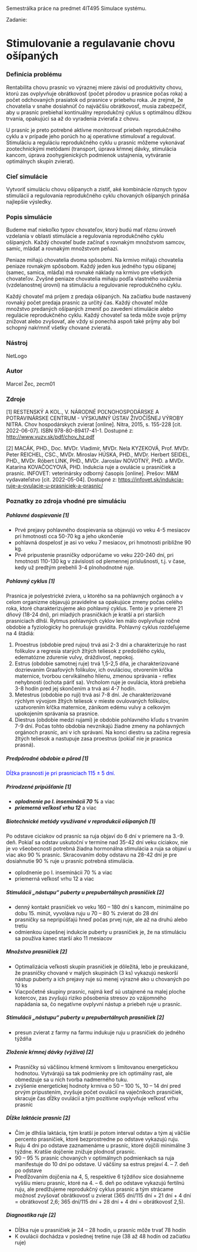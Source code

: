 # 
Semestrálka práce na predmet 4IT495 Simulace systému.

Zadanie:

# Stimulovanie a regulavanie chovu ošípaných
### Definícia problému

Rentabilita chovu prasníc vo výraznej miere závisí od produktivity chovu, ktorú zas ovplyvňuje obrátkovosť (počet pôrodov u prasnice počas roka) a počet odchovaných prasiatok od prasnice v priebehu roka. Je zrejmé, že chovatelia v snahe dosiahnúť čo najväčšiu obrátkovosť, musia zabezpečiť, aby u prasníc prebiehal kontinuálny reprodukčný cyklus s optimálnou dĺžkou trvania, opakujúci sa až do vyradenia zvieraťa z chovu.

U prasníc je preto potrebné aktívne monitorovať priebeh reprodukčného cyklu a v prípade jeho porúch ho aj operatívne stimulovať a regulovať. Stimuláciu a reguláciu reprodukčného cyklu u prasníc môžeme vykonávať zootechnickými metódami (transport, úprava kŕmnej dávky, stimulácia kancom, úprava zoohygienických podmienok ustajnenia, vytváranie optimálnych skupín zvierat).


### Cieľ simulácie

Vytvoriť simuláciu chovu ošípanych a zistiť, aké kombinácie rôznych typov stimulácií a regulovania reprodukčného cyklu chovaných ošípaných prináša najlepšie výsledky.

### Popis simulácie

Budeme mať niekoľko typov chovateľov, ktorý budú mať rôznu úroveň vzdelania v oblasti stimulácie a regulovania reprodukčného cyklu ošípaných. Každý chovateľ bude začínať s rovnakým množstvom samcov, samíc, mládať a rovnakým množstvom peňazí.

Peniaze míňajú chovatelia dvoma spôsobmi. Na krmivo míňajú chovatelia peniaze rovnakým spôsobom. Každý jeden kus jedného typu ošípanej (samec, samica, mláďa) má rovnaké náklady na krmivo pre všetkých chovateľov. Zvyšné peniaze chovatelia míňaju podľa vlastného uváženia (vzdelanostnej úrovni) na stimuláciu a regulovanie reprodukčného cyklu.

Každý chovateľ má príjem z predaja ošípaných. Na začiatku bude nastavený rovnaký počet predaja prasníc za určitý čas. Každý chovateľ môže množstvo predaných ošípaných zmeniť po zavedení stimulácie alebo regulácie reprodukčného cyklu. Každý chovateľ sa teda môže svoje príjmy znižovat alebo zvyšovať, ale vždy si ponechá aspoň také príjmy aby bol schopný nakŕmniť všetky chované zvieratá.

### Nástroj

NetLogo

### Autor

Marcel Žec, zecm01

### Zdroje
[1] RESTENSKÝ A KOL., V. NÁRODNÉ POĽNOHOSPODÁRSKE A POTRAVINÁRSKE CENTRUM - VÝSKUMNÝ ÚSTAV ŽIVOČÍŠNEJ VÝROBY NITRA. Chov hospodárskych zvierat [online]. Nitra, 2015, s. 155-228 [cit. 2022-06-07]. ISBN 978-80-89417-41-1. Dostupné z: http://www.vuzv.sk/pdf/chov_hz.pdf

[2] MACÁK, PHD., Doc. MVDr. Vladimír, MVDr. Nela KYZEKOVÁ, Prof. MVDr. Peter REICHEL, CSC., MVDr. Miroslav HÚSKA, PHD., MVDr. Herbert SEIDEL, PHD., MVDr. Róbert LINK, PHD., MVDr. Jaroslav NOVOTNÝ, PHD. a MVDr. Katarína KOVAČOCYOVÁ, PHD. Indukcia ruje a ovulácie u prasničiek a prasníc. INFOVET: veterinársky odborný časopis [online]. Prešov: M&M vydavateľstvo [cit. 2022-05-04]. Dostupné z: https://infovet.sk/indukcia-ruje-a-ovulacie-u-prasniciek-a-prasnic/


### Poznatky zo zdroja vhodné pre simuláciu
##### Pohlavné dospievanie [1]
- Prvé prejavy pohlavného dospievania sa objavujú vo veku 4-5 mesiacov pri hmotnosti cca 50-70 kg a jeho ukončenie
- pohlavná dospelosť je asi vo veku 7 mesiacov, pri hmotnosti približne 90 kg. 
- Prvé pripustenie prasničky odporúčame vo veku 220-240 dní, pri hmotnosti 110-130 kg v závislosti od plemennej príslušnosti, t.j. v čase, kedy už predtým prebehli 3-4 plnohodnotné ruje. 

##### Pohlavný cyklus [1]
Prasnica je polyestrické zviera, u ktorého sa na pohlavných orgánoch a v celom
organizme objavujú pravidelne sa opakujúce zmeny počas celého roka, ktoré
charakterizujeme ako pohlavný cyklus. Tento je v priemere 21 dňový (18-24 dní), pri
mladých prasničkách je kratší a pri starších prasniciach dlhší. Rytmus pohlavných cyklov
len málo ovplyvňuje ročné obdobie a fyziologicky ho prerušuje gravidita. Pohlavný
cyklus rozdeľujeme na 4 štádiá:
1. Proestrus (obdobie pred rujou) trvá asi 2-3 dni a charakterizuje ho rast folikulov
a regresia starých žltých teliesok z predošlého cyklu, edematózne zdurenie vulvy,
dráždivosť, nepokoj.
2. Estrus (obdobie samotnej ruje) trvá 1,5-2,5 dňa, je charakterizované dozrievaním
Graafových folikulov, ich ovuláciou, otvorením kŕčka maternice, tvorbou
cervikálneho hlienu, zmenou správania - reflex nehybnosti (ochota páriť sa).
Vrcholom ruje je ovulácia, ktorá prebieha 3-8 hodín pred jej skončením a trvá asi 4-7
hodín.
3. Metestrus (obdobie po ruji) trvá asi 7-8 dní. Je charakterizované rýchlym vývojom
žltých teliesok v mieste ovulovaných folikulov, uzatvorením kŕčka maternice,
zánikom edému vulvy a celkovým upokojením správania sa prasnice.
4. Diestrus (obdobie medzi rujami) je obdobie pohlavného kľudu s trvaním 7-9 dní.
Počas tohto obdobia nevznikajú žiadne zmeny na pohlavných orgánoch prasníc, ani
v ich správaní. Na konci diestru sa začína regresia žltých teliesok a nastupuje zasa
proestrus (pokiaľ nie je prasnica prasná).

##### Predpôrodné obdobie a pôrod [1]
<font color="blue">Dĺžka prasnosti je pri prasniciach 115 ± 5 dní.</font>

##### Prirodzené pripúšťanie [1]
- ***oplodnenie po I. inseminácii 70 %*** a viac
- ***priemerná veľkosť vrhu 12***  a viac

##### Biotechnické metódy využívané v reprodukcii ošípaných [1]
Po odstave ciciakov od prasníc sa ruja objaví do 6 dní v priemere na 3.-9. deň. Pokiaľ
sa odstav uskutoční v termíne nad 35-42 dní veku ciciakov, nie je vo všeobecnosti
potrebná žiadna hormonálna stimulácia a ruja sa objaví u viac ako 90 % prasníc.
Skracovaním doby odstavu na 28-42 dní je pre dosiahnutie 90 % ruje u prasníc potrebná
stimulácia.

- oplodnenie po I. inseminácii 70 % a viac
- priemerná veľkosť vrhu 12 a viac 


##### Stimulácii „nástupu“ puberty u prepubertálnych prasničiek [2]
- denný kontakt prasničiek vo veku 160 – 180 dní s kancom, minimálne po dobu 15. minút, vyvoláva ruju u 70 – 80 % zvierat do 28 dní
- prasničky sa nepripúšťajú hneď počas prvej ruje, ale až na druhú alebo tretiu 
- odmienkou úspešnej indukcie puberty u prasničiek je, že na stimuláciu sa používa kanec starší ako 11 mesiacov

##### Množstvo prasničiek [2]
- Optimalizácia veľkosti skupín prasničiek je dôležitá, lebo je preukázané, že prasničky chované v malých skupinách (3 ks) vykazujú neskorší nástup puberty a ich prejavy ruje sú menej výrazné ako u chovaných po 10 ks
- Viacpočetné skupiny prasníc, najmä keď sú ustajnené na malej ploche kotercov, zas zvyšujú riziko pôsobenia stresov zo vzájomného napádania sa, čo negatívne ovplyvní nástup a priebeh ruje u prasníc.

##### Stimulácii „nástupu“ puberty u prepubertálnych prasničiek [2]
- presun zvierat z farmy na farmu indukuje ruju u prasničiek do jedného týždňa

##### Zloženie kŕmnej dávky (výživa) [2]
- Prasničky sú väčšinou kŕmené krmivom s limitovanou energetickou hodnotou. Vytvárajú sa tak podmienky pre ich optimálny rast, ale obmedzuje sa u nich tvorba nadmerného tuku.
- zvýšenie energetickej hodnoty krmiva o 50 – 100 %, 10 – 14 dní pred prvým pripustením, zvyšuje počet ovulácií na vaječníkoch prasničiek, skracuje čas dĺžky ovulácií a tým pozitívne ovplyvňuje veľkosť vrhu prasníc

##### Dĺžke laktácie prasníc [2]
- Čím je dlhšia laktácia, tým kratší je potom interval odstav a tým aj väčšie percento prasničiek, ktoré bezprostredne po odstave vykazujú ruju. 
- Ruju 4 dni po odstave zaznamenáme u prasníc, ktoré dojčili minimálne 3 týždne. Kratšie dojčenie znižuje plodnosť prasníc. 
- 90 – 95 % prasníc chovaných v optimálnych podmienkach sa ruja manifestuje do 10 dní po odstave. U väčšiny sa estrus prejaví 4. – 7. deň po odstave
- Predĺžovaním dojčenia na 4, 5, respektíve 6 týždňov síce dosiahneme vyššiu mieru prasníc, ktoré na 4. – 6. deň po odstave vykazujú fertilnú ruju, ale predlžujeme reprodukčný cyklus prasníc a tým strácame možnosť zvyšovať obrátkovosť u zvierat (365 dní/115 dní + 21 dní + 4 dní = obrátkovosť 2,6; 365 dní/115 dní + 28 dní + 4 dní = obrátkovosť 2,5).

##### Diagnostika ruje  [2]
- Dĺžka ruje u prasničiek je 24 – 28 hodín, u prasníc môže trvať 78 hodín
- K ovulácii dochádza v poslednej tretine ruje (38 až 48 hodín od začiatku ruje)
